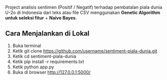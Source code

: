 Project analisis sentimen (Positif / Negatif) terhadap pembatalan piala dunia U-2o di Indonesia dari teks atau file CSV
menggunakan **Genetic Algorithm untuk seleksi fitur** + **Naive Bayes**.

## Cara Menjalankan di Lokal

1. Buka terminal
2. Ketik git clone https://github.com/username/sentiment-piala-dunia.git
3. Ketik cd sentiment-piala-dunia
4. Ketik pip install -r requirements.txt
5. Ketik python app.py
6. Buka di browser http://127.0.0.1:5000/
